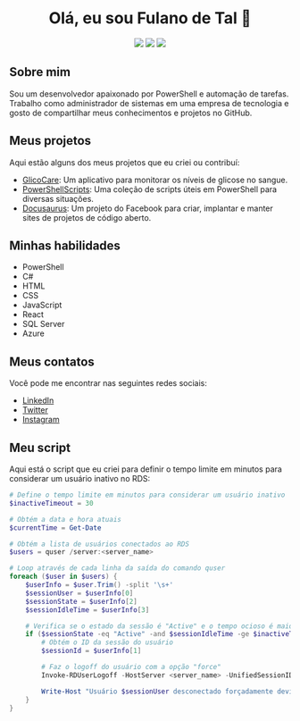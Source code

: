 <h1 align="center">Olá, eu sou Fulano de Tal 👋</h1>
<p align="center">
  <img src="https://img.shields.io/github/followers/fulanodetal?style=social">
  <img src="https://img.shields.io/github/stars/fulanodetal?style=social">
  <img src="https://img.shields.io/twitter/follow/fulanodetal?style=social">
</p>

## Sobre mim

Sou um desenvolvedor apaixonado por PowerShell e automação de tarefas. Trabalho como administrador de sistemas em uma empresa de tecnologia e gosto de compartilhar meus conhecimentos e projetos no GitHub.

## Meus projetos

Aqui estão alguns dos meus projetos que eu criei ou contribuí:

- [GlicoCare](https://github.com/fulanodetal/GlicoCare): Um aplicativo para monitorar os níveis de glicose no sangue.
- [PowerShellScripts](https://github.com/fulanodetal/PowerShellScripts): Uma coleção de scripts úteis em PowerShell para diversas situações.
- [Docusaurus](https://github.com/facebook/docusaurus): Um projeto do Facebook para criar, implantar e manter sites de projetos de código aberto.

## Minhas habilidades

- PowerShell
- C#
- HTML
- CSS
- JavaScript
- React
- SQL Server
- Azure

## Meus contatos

Você pode me encontrar nas seguintes redes sociais:

- [LinkedIn](https://www.linkedin.com/in/fulanodetal/)
- [Twitter](https://twitter.com/fulanodetal)
- [Instagram](https://www.instagram.com/fulanodetal/)

## Meu script

Aqui está o script que eu criei para definir o tempo limite em minutos para considerar um usuário inativo no RDS:

```powershell
# Define o tempo limite em minutos para considerar um usuário inativo
$inactiveTimeout = 30

# Obtém a data e hora atuais
$currentTime = Get-Date

# Obtém a lista de usuários conectados ao RDS
$users = quser /server:<server_name>

# Loop através de cada linha da saída do comando quser
foreach ($user in $users) {
    $userInfo = $user.Trim() -split '\s+'
    $sessionUser = $userInfo[0]
    $sessionState = $userInfo[2]
    $sessionIdleTime = $userInfo[3]

    # Verifica se o estado da sessão é "Active" e o tempo ocioso é maior que o tempo limite definido
    if ($sessionState -eq "Active" -and $sessionIdleTime -ge $inactiveTimeout) {
        # Obtém o ID da sessão do usuário
        $sessionId = $userInfo[1]

        # Faz o logoff do usuário com a opção "force"
        Invoke-RDUserLogoff -HostServer <server_name> -UnifiedSessionID $sessionId -Force

        Write-Host "Usuário $sessionUser desconectado forçadamente devido à inatividade."
    }
}
